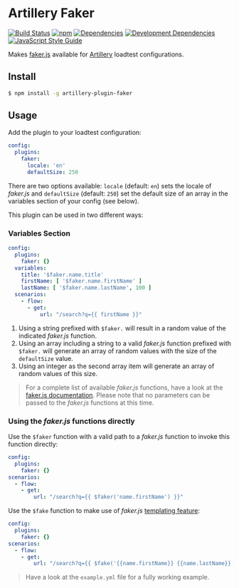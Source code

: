 # Artillery Faker

[![Build Status](https://img.shields.io/travis/fabsrc/artillery-plugin-faker.svg?style=flat-square)](https://travis-ci.org/fabsrc/artillery-plugin-faker)
[![npm](https://img.shields.io/npm/v/artillery-plugin-faker.svg?style=flat-square)](https://www.npmjs.com/package/artillery-plugin-faker)
[![Dependencies](https://img.shields.io/david/fabsrc/artillery-plugin-faker.svg?style=flat-square)](https://david-dm.org/fabsrc/artillery-plugin-faker)
[![Development Dependencies](https://img.shields.io/david/dev/fabsrc/artillery-plugin-faker.svg?style=flat-square)](https://david-dm.org/fabsrc/artillery-plugin-faker?type=dev)
[![JavaScript Style Guide](https://img.shields.io/badge/code%20style-semistandard-brightgreen.svg?style=flat-square)](https://github.com/Flet/semistandard)

Makes [faker.js](https://github.com/Marak/faker.js) available for [Artillery](https://artillery.io/) loadtest configurations.

## Install

```sh
$ npm install -g artillery-plugin-faker
```

## Usage

Add the plugin to your loadtest configuration:

```yaml
config:
  plugins:
    faker:
      locale: 'en'
      defaultSize: 250
```

There are two options available: `locale` (default: `en`) sets the locale of *faker.js* and `defaultSize` (default: `250`) set the default size of an array in the variables section of your config (see below).

This plugin can be used in two different ways:

### Variables Section

```yaml
config:
  plugins:
    faker: {}
  variables:
    title: '$faker.name.title'
    firstName: [ '$faker.name.firstName' ]
    lastName: [ '$faker.name.lastName', 100 ]
  scenarios:
    - flow:
      - get:
          url: "/search?q={{ firstName }}"
```

1. Using a string prefixed with `$faker.` will result in a random value of the indicated *faker.js* function.
2. Using an array including a string to a valid *faker.js* function prefixed with `$faker.` will generate an array of random values with the size of the `defaultSize` value.
3. Using an integer as the second array item will generate an array of random values of this size.

> For a complete list of available *faker.js* functions, have a look at the [faker.js documentation](https://github.com/Marak/faker.js#api-methods). Please note that no parameters can be passed to the *faker.js* functions at this time.


### Using the *faker.js* functions directly

Use the `$faker` function with a valid path to a *faker.js* function to invoke this function directly:

```yaml
config:
  plugins:
    faker: {}
scenarios:
  - flow:
    - get:
        url: "/search?q={{ $faker('name.firstName') }}"
```

Use the `$fake` function to make use of *faker.js* [templating feature](https://github.com/Marak/faker.js#fakerfake):

```yaml
config:
  plugins:
    faker: {}
scenarios:
  - flow:
    - get:
        url: "/search?q={{ $fake('{{name.firstName}} {{name.lastName}}, {{name.suffix}} ') }}"
```

> Have a look at the `example.yml` file for a fully working example.


